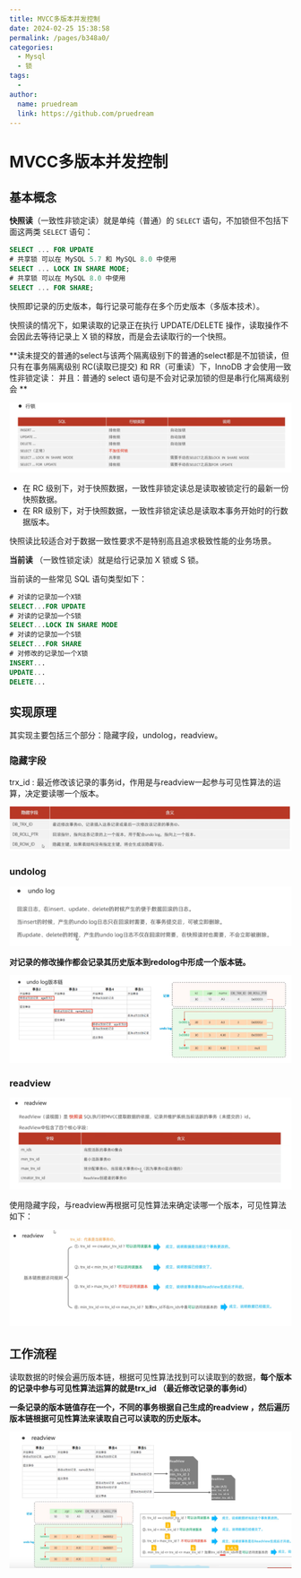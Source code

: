 ```yaml
---
title: MVCC多版本并发控制
date: 2024-02-25 15:38:58
permalink: /pages/b348a0/
categories:
  - Mysql
  - 锁
tags:
  - 
author: 
  name: pruedream
  link: https://github.com/pruedream
---
```

# MVCC多版本并发控制



## 基本概念



**快照读**（一致性非锁定读）就是单纯（普通）的 `SELECT` 语句，不加锁但不包括下面这两类 `SELECT` 语句：

```sql
SELECT ... FOR UPDATE
# 共享锁 可以在 MySQL 5.7 和 MySQL 8.0 中使用
SELECT ... LOCK IN SHARE MODE;
# 共享锁 可以在 MySQL 8.0 中使用
SELECT ... FOR SHARE;
```

快照即记录的历史版本，每行记录可能存在多个历史版本（多版本技术）。

快照读的情况下，如果读取的记录正在执行 UPDATE/DELETE 操作，读取操作不会因此去等待记录上 X 锁的释放，而是会去读取行的一个快照。

**读未提交的普通的select与该两个隔离级别下的普通的select都是不加锁读，但只有在事务隔离级别 RC(读取已提交) 和 RR（可重读）下，InnoDB 才会使用一致性非锁定读： 并且：普通的 select 语句是不会对记录加锁的但是串行化隔离级别会 **

![image-20240225162843214](https://raw.githubusercontent.com/pruedream/PictureBed/main/image/image-20240225162843214.png)

- 在 RC 级别下，对于快照数据，一致性非锁定读总是读取被锁定行的最新一份快照数据。
- 在 RR 级别下，对于快照数据，一致性非锁定读总是读取本事务开始时的行数据版本。

快照读比较适合对于数据一致性要求不是特别高且追求极致性能的业务场景。

**当前读** （一致性锁定读）就是给行记录加 X 锁或 S 锁。

当前读的一些常见 SQL 语句类型如下：

```sql
# 对读的记录加一个X锁
SELECT...FOR UPDATE
# 对读的记录加一个S锁
SELECT...LOCK IN SHARE MODE
# 对读的记录加一个S锁
SELECT...FOR SHARE
# 对修改的记录加一个X锁
INSERT...
UPDATE...
DELETE...
```



## 实现原理

其实现主要包括三个部分：隐藏字段，undolog，readview。





### 隐藏字段

trx_id : 最近修改该记录的事务id，作用是与readview一起参与可见性算法的运算，决定要读哪一个版本。



![image-20240301123705235](https://raw.githubusercontent.com/pruedream/PictureBed/main/image/image-20240301123705235.png)

### undolog

![image-20240301123915520](https://raw.githubusercontent.com/pruedream/PictureBed/main/image/image-20240301123915520.png)

**对记录的修改操作都会记录其历史版本到redolog中形成一个版本链。**

![image-20240301124000808](https://raw.githubusercontent.com/pruedream/PictureBed/main/image/image-20240301124000808.png)

### readview



![image-20240301123846990](https://raw.githubusercontent.com/pruedream/PictureBed/main/image/image-20240301123846990.png)



使用隐藏字段，与readview再根据可见性算法来确定读哪一个版本，可见性算法如下：

![image-20240301123818513](https://raw.githubusercontent.com/pruedream/PictureBed/main/image/image-20240301123818513.png)

 

## 工作流程

读取数据的时候会遍历版本链，根据可见性算法找到可以读取到的数据，**每个版本的记录中参与可见性算法运算的就是trx_id （最近修改记录的事务id）**

**一条记录的版本链值存在一个，不同的事务根据自己生成的readview ，然后遍历版本链根据可见性算法来读取自己可以读取的历史版本。**

![image-20240307170603434](https://raw.githubusercontent.com/pruedream/PictureBed/main/image/image-20240307170603434.png)
